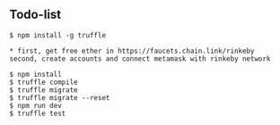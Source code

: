 ## Todo-list

```project init
$ npm install -g truffle
```

```build
* first, get free ether in https://faucets.chain.link/rinkeby
second, create accounts and connect metamask with rinkeby network

$ npm install
$ truffle compile
$ truffle migrate
$ truffle migrate --reset
$ npm run dev
$ truffle test
```
